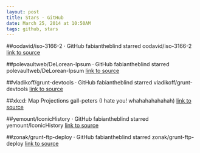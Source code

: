 ```yaml
---
layout: post
title: Stars · GitHub
date: March 25, 2014 at 10:50AM
tags: github, stars
---
```

##oodavid/iso-3166-2 · GitHub
fabiantheblind starred oodavid/iso-3166-2
[link to source](http://ift.tt/1jAzhCe) 

##polevaultweb/DeLorean-Ipsum · GitHub
fabiantheblind starred polevaultweb/DeLorean-Ipsum
[link to source](http://ift.tt/1h4B8An) 

##vladikoff/grunt-devtools · GitHub
fabiantheblind starred vladikoff/grunt-devtools
[link to source](http://ift.tt/XOb96B) 

##xkcd: Map Projections
gall-peters (I hate you! whahahahahahah)
[link to source](http://xkcd.com/977/) 

##yemount/IconicHistory · GitHub
fabiantheblind starred yemount/IconicHistory
[link to source](http://ift.tt/1oiNJC5) 

##zonak/grunt-ftp-deploy · GitHub
fabiantheblind starred zonak/grunt-ftp-deploy
[link to source](http://ift.tt/12OQAGS) 
